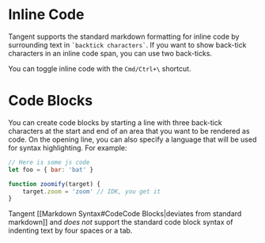 # Inline Code
Tangent supports the standard markdown formatting for inline code by surrounding text in `` `backtick characters` ``. If you want to show back-tick characters in an inline code span, you can use two back-ticks.

You can toggle inline code with the `Cmd/Ctrl+\` shortcut.

# Code Blocks
You can create code blocks by starting a line with three back-tick characters at the start and end of an area that you want to be rendered as code. On the opening line, you can also specify a language that will be used for syntax highlighting. For example:

```js
// Here is some js code
let foo = { bar: 'bat' }

function zoomify(target) {
	target.zoom = 'zoom' // IDK, you get it
}
```

Tangent [[Markdown Syntax#CodeCode Blocks|deviates from standard markdown]] and _does not_ support the standard code block syntax of indenting text by four spaces or a tab.